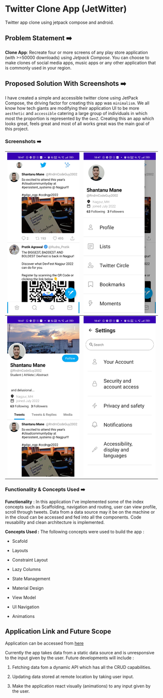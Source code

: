 # Twitter Clone App (JetWitter)

Twitter app clone using jetpack compose and android.

## Problem Statement ➡️

**Clone App**: Recreate four or more screens of any play store application (with >=50000 downloads) using *Jetpack Compose*. You can choose to make clones of social media apps, music apps or any other application that is commonly used in your region.

## Proposed Solution With Screenshots ➡️

I have created a simple and accessible twitter clone using JetPack Compose, the driving factor for creating this app was `minimalism`. We all know how tech giants are modifying their application UI to be more `aesthetic` and `accessible` catering a large group of individuals in which most the proportion is represented by the `GenZ`. Creating this an app which looks great, feels great and most of all works great was the main goal of this project.

### Screenshots ➡️

| ![](./screenshots/Screenshot_2022-10-15-18-47-10-26_213a48dbf3fdf5beb8fc741ec2038aed.jpg) | ![](./screenshots/Screenshot_2022-10-15-18-47-15-72_213a48dbf3fdf5beb8fc741ec2038aed.jpg) |
| ----------------------------------------------------------------------------------------- | ----------------------------------------------------------------------------------------- |
| ![](./screenshots/Screenshot_2022-10-15-18-47-29-04_213a48dbf3fdf5beb8fc741ec2038aed.jpg) | ![](./screenshots/Screenshot_2022-10-15-18-47-37-83_213a48dbf3fdf5beb8fc741ec2038aed.jpg) |

### Functionality & Concepts Used ➡️

**Functionality** : In this application I've implemented some of the index concepts such as Scaffolding, navigation and routing, user can view profile, scroll through tweets. Data from a data source may it be on the machine or in the cloud can be accessed and fed into all the components. Code reusability and clean architecture is implemented.

**Concepts Used :** The following concepts were used to build the app :

- Scafold

- Layouts

- Constraint Layout

- Lazy Columns

- State Management

- Material Design

- View Model

- UI Navigation

- Animations

## Application Link and Future Scope

Application can be accessed from [here](https://drive.google.com/drive/folders/1h1hHoEM-0ZWe9klSKRMCLoQ4h89B-ABM?usp=sharing)

Currently the app takes data from a static data source and is unresponsive to the input given by the user. Future developments will include :

1. Fetching data fom a dynamic API which has all the CRUD capabilities.

2. Updating data stored at remote location by taking user input.

3. Make the application react visually (animations) to any input given by the user.
